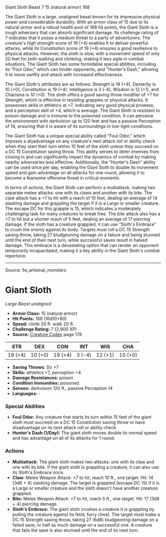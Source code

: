 <MonsterName/>Giant Sloth</MonsterName>
<CreatureType/>Beast</CreatureType>
<CR/>7</CR>
<AC/>15 (natural armor)</AC>
<HP/>168</HP>
<summary>The Giant Sloth is a large, unaligned beast known for its impressive physical power and considerable durability. With an armor class of 15 due to its natural armor and a robust health pool of 168 hit points, the Giant Sloth is a tough adversary that can absorb significant damage. Its challenge rating of 7 indicates that it poses a medium threat to a party of adventurers. The creature's high strength score of 19 (+4) enables it to deliver powerful attacks, while its Constitution score of 19 (+4) ensures a good resilience to physical attacks. However, the sloth is slow, with a movement speed of only 20 feet for both walking and climbing, making it less agile in combat situations. The Giant Sloth has some formidable special abilities, including its "Foul Odor," which can hinder opponents, and "Hunter's Dash," allowing it to move swiftly and attack with increased effectiveness.</summary>

<detail>

The Giant Sloth's attributes are as follows: Strength is 19 (+4), Dexterity is 10 (+0), Constitution is 19 (+4), Intelligence is 3 (-4), Wisdom is 12 (+1), and Charisma is 10 (+0). The sloth offers a good saving throw modifier of +7 for Strength, which is effective in resisting grapples or physical attacks. It possesses skills in athletics at +7, indicating very good physical prowess, and a perception skill of +4, which is average. The Giant Sloth is resistant to poison damage and is immune to the poisoned condition. It can perceive the environment with darkvision up to 120 feet and has a passive Perception of 14, ensuring that it is aware of its surroundings in low-light conditions.

The Giant Sloth has a unique special ability called "Foul Odor," which imposes a disadvantage on any creature's next attack roll or ability check when they start their turn within 15 feet of the sloth unless they succeed on a DC 15 Constitution saving throw. This ability serves to deter enemies from closing in and can significantly impact the dynamics of combat by making nearby adversaries less effective. Additionally, the "Hunter's Dash" ability can be used once per day, enabling the Giant Sloth to double its movement speed and gain advantage on all attacks for one round, allowing it to become a fearsome offensive threat in critical moments.

In terms of actions, the Giant Sloth can perform a multiattack, making two separate melee attacks: one with its claws and another with its bite. The claw attack has a +7 to hit with a reach of 10 feet, dealing an average of 14 slashing damage and grappling the target if it is a Large or smaller creature. The escape DC for this grapple is 15, which indicates a moderately challenging task for many creatures to break free. The bite attack also has a +7 to hit but a shorter reach of 5 feet, dealing an average of 17 piercing damage. If the sloth has a creature grappled, it can use "Sloth's Embrace" to crush the enemy against its body. Targets must roll a DC 15 Strength saving throw, taking 27 bludgeoning damage on a failure and being stunned until the end of their next turn, while successful saves result in halved damage. This embrace is a devastating option that can render an opponent temporarily incapacitated, making it a key ability in the Giant Sloth's combat repertoire.</detail>



---

Source: 5e_artisinal_monsters

# Giant Sloth

*Large* *Beast* *unaligned*

- **Armor Class:** 15 (natural armor)
- **Hit Points:** 168 (16d10+80)
- **Speed:** climb 20 ft. walk 20 ft.
- **Challenge Rating:** 7 (2,900 XP)
- **Source:** [Creature Codex](https://koboldpress.com/kpstore/product/creature-codex-for-5th-edition-dnd) page 178

| STR | DEX | CON | INT | WIS | CHA |
| --- | --- | --- | --- | --- | --- |
| 19 (+4) | 10 (+0) | 19 (+4) | 3 (-4) | 12 (+1) | 10 (+0) |

- **Saving Throws**: Str +7
- **Skills:** athletics +7, perception +4
- **Damage Resistances:** poison
- **Condition Immunities:** poisoned
- **Senses:** darkvision 120 ft., passive Perception 14
- **Languages:** -

### Special Abilities

- **Foul Odor:** Any creature that starts its turn within 15 feet of the giant sloth must succeed on a DC 15 Constitution saving throw or have disadvantage on its next attack roll or ability check.
- **Hunter's Dash (1/Day):** The giant sloth moves double its normal speed and has advantage on all of its attacks for 1 round.

### Actions

- **Multiattack:** The giant sloth makes two attacks: one with its claw and one with its bite. If the giant sloth is grappling a creature, it can also use its Sloth's Embrace once.
- **Claw:** Melee Weapon Attack: +7 to hit, reach 10 ft., one target. Hit: 14 (3d6 + 4) slashing damage. The target is grappled (escape DC 15) if it is a Large or smaller creature and the sloth doesn't have another creature grappled.
- **Bite:** Melee Weapon Attack: +7 to hit, reach 5 ft., one target. Hit: 17 (3d8 + 4) piercing damage.
- **Sloth's Embrace:** The giant sloth crushes a creature it is grappling by pulling the creature against its fetid, furry chest. The target must make a DC 15 Strength saving throw, taking 27 (6d8) bludgeoning damage on a failed save, or half as much damage on a successful one. A creature that fails the save is also stunned until the end of its next turn.




